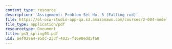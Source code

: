 ```yaml
---
content_type: resource
description: 'Assignment: Problem Set No. 5 [Falling rod]'
file: https://ol-ocw-studio-app-qa.s3.amazonaws.com/courses/2-004-modeling-dynamics-and-control-ii-spring-2003/aef029a495dc233f4035f1698edd5fa8_ps5_spring03.pdf
file_type: application/pdf
resourcetype: Document
title: ps5_spring03.pdf
uid: aef029a4-95dc-233f-4035-f1698edd5fa8
---
```

